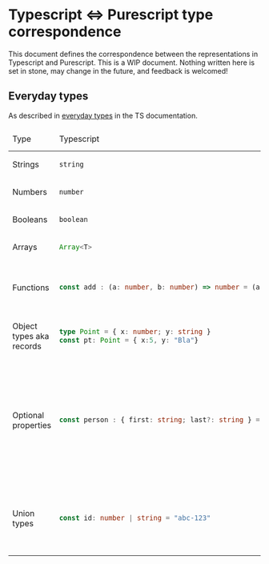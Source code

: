 # Typescript <=> Purescript type correspondence

This document defines the correspondence between the representations in Typescript and Purescript. This is a WIP document. Nothing written here is set in stone, may change in the future, and feedback is welcomed!

## Everyday types

As described in [everyday types](https://www.typescriptlang.org/docs/handbook/2/everyday-types.html) in the TS documentation.

<table>
<thead>
<tr><td>Type</td><td>Typescript</td><td>Purescript</td><td>Comment</td><td>Open questions</td></tr>
</thead>
<tbody>
<tr>
<td>Strings</td>
<td>

```typescript
string 
```

</td>
<td>

```purescript
Data.String
```

</td>
  <td></td>
  <td></td>
</tr>
<tr>
<td>Numbers</td>
<td>

```typescript
number 
```
  
</td>
<td>

```purescript
Data.Number
```

</td>
  <td></td><td></td>
</tr>
<tr>
<td>Booleans</td>
<td>

```typescript
boolean 
```
</td>
<td>

```purescript
Data.Boolean
```
</td>
  <td></td><td></td>
</tr>
<tr>
<td>Arrays</td>
<td>

```typescript
Array<T> 
```
</td>
<td>

```purescript
Data.Array T 
```
</td>
  <td></td><td></td>
</tr>
<tr>
<td>Functions</td>
<td>

```typescript
const add : (a: number, b: number) => number = (a: number, b: string) => a + b
```
</td>
<td>

```purescript
add :: Number -> Number -> Number
```
</td>
  <td>A curried representation will be automatically generated. </td>
  <td></td>
</tr>



<tr>
<td>Object types aka records</td>
<td>

```typescript
type Point = { x: number; y: string }
const pt: Point = { x:5, y: "Bla"}
```
</td>
<td>

```purescript
type Point = { x:: Number, y:: String }
pt :: Point 
pt = { x:5, y: "Bla"}
```
</td>
<td></td><td></td>
</tr>
<tr>
<td>Optional properties</td>
<td>

```typescript
const person : { first: string; last?: string } = { first: "hans" }
```
</td>
<td>

```purescript
person :: { first:: String, last :: Maybe String } 
person = { first : "hans", last: Nothing}
```
</td>
<td>
Optional properties in Typescript are represented as `Maybe`s in Purescript. An automatic conversin between the `Nullable` type and `Maybe` is provided.
</td>
  <td></td>
</tr>
<tr>
<td>Union types</td>
<td>

```typescript
const id: number | string = "abc-123"
```
</td>
<td>

```purescript
id :: Number |+| String 
id = asOneOf "abc-123
```
</td>
<td>
Union types are represented using <a href="https://github.com/jvliwanag/purescript-untagged-union"><code>untagged-union</code></a>.
</td>
<td>Can we create the necessary typeclass machinery to support this?</td>
</tr>

</tbody>
</table>

